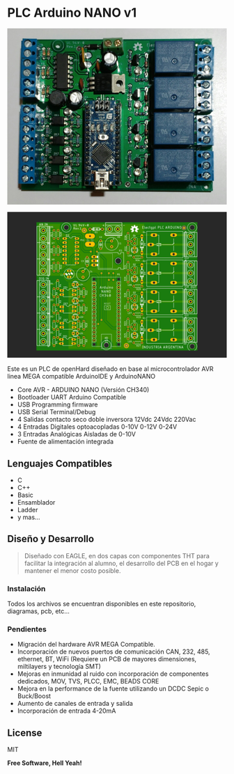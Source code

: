 # PLC Arduino NANO v1 

![N|Solid](https://raw.githubusercontent.com/electgpl/PLCArduino/master/Desarrollo_V1.0/20180401_202311_01.jpg)

![N|Solid](https://raw.githubusercontent.com/electgpl/PLCArduino/master/Desarrollo_V1.0/PLCArduinoV1ser.png)

Este es un PLC de openHard diseñado en base al microcontrolador AVR linea MEGA compatible ArduinoIDE y ArduinoNANO

  - Core AVR - ARDUINO NANO (Versión CH340)
  - Bootloader UART Arduino Compatible
  - USB Programming firmware
  - USB Serial Terminal/Debug
  - 4 Salidas contacto seco doble inversora 12Vdc 24Vdc 220Vac
  - 4 Entradas Digitales optoacopladas 0-10V 0-12V 0-24V 
  - 3 Entradas Analógicas Aisladas de 0-10V
  - Fuente de alimentación integrada

## Lenguajes Compatibles

  - C
  - C++
  - Basic
  - Ensamblador
  - Ladder
  - y mas...
  
## Diseño y Desarrollo

> Diseñado con EAGLE, en dos capas con componentes THT para facilitar
> la integración al alumno, el desarrollo del PCB en el hogar y mantener
> el menor costo posible.

### Instalación

Todos los archivos se encuentran disponibles en este repositorio, diagramas, pcb, etc...

### Pendientes

 - Migración del hardware AVR MEGA Compatible.
 - Incorporación de nuevos puertos de comunicación CAN, 232, 485, ethernet, BT, WiFi (Requiere un PCB de mayores dimensiones, miltilayers y tecnología SMT)
 - Mejoras en inmunidad al ruido con incorporación de componentes dedicados, MOV, TVS, PLCC, EMC, BEADS CORE
 - Mejora en la performance de la fuente utilizando un DCDC Sepic o Buck/Boost
 - Aumento de canales de entrada y salida
 - Incorporación de entrada 4-20mA

License
----

MIT


**Free Software, Hell Yeah!**


